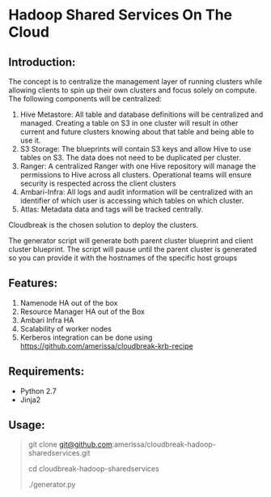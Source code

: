 # Hadoop Shared Services On The Cloud

## Introduction:
The concept is to centralize the management layer of running clusters while allowing clients to spin up their own clusters and focus solely on compute. The following components will be centralized:
1. Hive Metastore: All table and database definitions will be centralized and managed. Creating a table on S3 in one cluster will result in other current and future clusters knowing about that table and being able to use it.
2. S3 Storage: The blueprints will contain S3 keys and allow Hive to use tables on S3. The data does not need to be duplicated per cluster.
3. Ranger: A centralized Ranger with one Hive repository will manage the permissions to Hive across all clusters. Operational teams will ensure security is respected across the client clusters
4. Ambari-Infra: All logs and audit information will be centralized with an identifier of which user is accessing which tables on which cluster.
5. Atlas: Metadata data and tags will be tracked centrally.

Cloudbreak is the chosen solution to deploy the clusters.

The generator script will generate both parent cluster blueprint and client cluster blueprint. The script will pause until the parent cluster is generated so you can provide it with the hostnames of the specific host groups


## Features:

1. Namenode HA out of the box
2. Resource Manager HA out of the Box
3. Ambari Infra HA
4. Scalability of worker nodes
5. Kerberos integration can be done using https://github.com/amerissa/cloudbreak-krb-recipe


## Requirements:
* Python 2.7
* Jinja2

## Usage:

> git clone git@github.com:amerissa/cloudbreak-hadoop-sharedservices.git
>
> cd cloudbreak-hadoop-sharedservices
>
> ./generator.py
